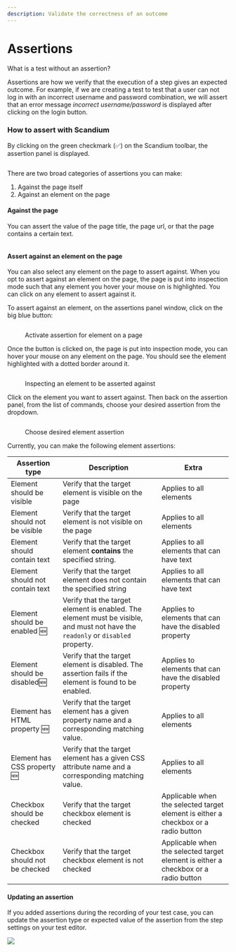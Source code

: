 ```yaml
---
description: Validate the correctness of an outcome
---
```


# Assertions

What is a test without an assertion?

Assertions are how we verify that the execution of a step gives an expected outcome. For example, if we are creating a test to test that a user can not log in with an incorrect username and password combination, we will assert that an error message _incorrect username/password_ is displayed after clicking on the login button.

### How to assert with Scandium

By clicking on the green checkmark (✅) on the Scandium toolbar, the assertion panel is displayed.

<figure><img src=".gitbook/assets/image (43).png" alt=""><figcaption></figcaption></figure>

There are two broad categories of assertions you can make:

1. Against the page itself
2. Against an element on the page

#### Against the page

You can assert the value of the page title, the page url, or that the page contains a certain text.

<figure><img src=".gitbook/assets/image (44).png" alt=""><figcaption></figcaption></figure>

#### Assert against an element on the page

You can also select any element on the page to assert against. When you opt to assert against an element on the page, the page is put into inspection mode such that any element you hover your mouse on is highlighted. You can click on any element to assert against it.

To assert against an element, on the assertions panel window, click on the big blue button:

<figure><img src=".gitbook/assets/image (58).png" alt=""><figcaption><p>Activate assertion for element on a page</p></figcaption></figure>

Once the button is clicked on, the page is put into inspection mode, you can hover your mouse on any element on the page. You should see the element highlighted with a dotted border around it.

<figure><img src=".gitbook/assets/image (1) (1).png" alt=""><figcaption><p>Inspecting an element to be asserted against</p></figcaption></figure>

Click on the element you want to assert against. Then back on the assertion panel, from the list of commands, choose your desired assertion from the dropdown.

<figure><img src=".gitbook/assets/image (2) (1).png" alt=""><figcaption><p>Choose desired element assertion</p></figcaption></figure>

Currently, you can make the following element assertions:

| Assertion type                  | Description                                                                                                                      | Extra                                                                              |
| ------------------------------- | -------------------------------------------------------------------------------------------------------------------------------- | ---------------------------------------------------------------------------------- |
| Element should be visible       | Verify that the target element is visible on the page                                                                            | Applies to all elements                                                            |
| Element should not be visible   | Verify that the target element is not visible on the page                                                                        | Applies to all elements                                                            |
| Element should contain text     | Verify that the target element **contains** the specified string.                                                                | Applies to all elements that can have text                                         |
| Element should not contain text | Verify that the target element does not contain the specified string                                                             | Applies to all elements that can have text                                         |
| Element should be enabled 🆕    | Verify that the target element is enabled. The element must be visible, and must not have the `readonly` or `disabled` property. | Applies to elements that can have the disabled property                            |
| Element should be disabled🆕    | Verify that the target element is disabled. The assertion fails if the element is found to be enabled.                           | Applies to elements that can have the disabled property                            |
| Element has HTML property 🆕    | Verify that the target element has a given property name and a corresponding matching value.                                     | Applies to all elements                                                            |
| Element has CSS property 🆕     | Verify that the target element has a given CSS attribute name and a corresponding matching value.                                | Applies to all elements                                                            |
| Checkbox should be checked      | Verify that the target checkbox element is checked                                                                               | Applicable when the selected target element is either a checkbox or a radio button |
| Checkbox should not be checked  | Verify that the target checkbox element is not checked                                                                           | Applicable when the selected target element is either a checkbox or a radio button |

#### Updating an assertion

If you added assertions during the recording of your test case, you can update the assertion type or expected value of the assertion from the step settings on your test editor.

![](<.gitbook/assets/image (45).png>)
